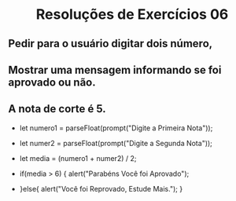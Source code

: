 <h1 align="center">Resoluções de Exercícios 06</h1>

  ## Pedir para o usuário digitar dois número,
  ## Mostrar uma mensagem informando se foi aprovado ou não.
  ## A nota de corte é 5.

  - let numero1 = parseFloat(prompt("Digite a Primeira Nota"));
  - let numer2 = parseFloat(prompt("Digite a Segunda Nota"));
  - let media = (numero1 + numer2) / 2;

  - if(media > 6) {
     alert("Parabéns Você foi Aprovado");
  - }else{
     alert("Você foi Reprovado, Estude Mais.");
    }